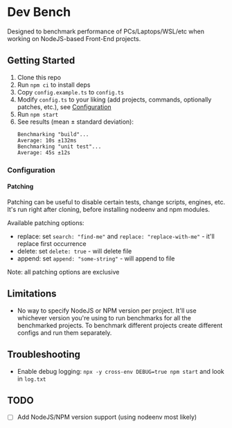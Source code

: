 # Dev Bench

Designed to benchmark performance of PCs/Laptops/WSL/etc when working on NodeJS-based Front-End projects.

## Getting Started

1. Clone this repo
2. Run `npm ci` to install deps
3. Copy `config.example.ts` to `config.ts`
4. Modify `config.ts` to your liking (add projects, commands, optionally patches, etc.), see [Configuration](#configuration)
5. Run `npm start`
6. See results (mean ± standard deviation):
   ```
   Benchmarking "build"...
   Average: 10s ±132ms
   Benchmarking "unit test"...
   Average: 45s ±12s
   ```

### Configuration

#### Patching

Patching can be useful to disable certain tests, change scripts, engines, etc. It's run right after cloning, before installing nodeenv and npm modules.

Available patching options:

- replace: set `search: "find-me"` and `replace: "replace-with-me"` - it'll replace first occurrence
- delete: set `delete: true` - will delete file
- append: set `append: "some-string"` - will append to file

Note: all patching options are exclusive <!-- TODO: make it apparent in types -->

## Limitations

- No way to specify NodeJS or NPM version per project. It'll use whichever version you're using to run benchmarks for all the benchmarked projects. To benchmark different projects create different configs and run them separately.

## Troubleshooting

- Enable debug logging: `npx -y cross-env DEBUG=true npm start` and look in `log.txt`

## TODO

- [ ] Add NodeJS/NPM version support (using nodeenv most likely)
